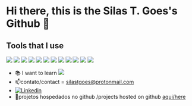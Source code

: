 # Hi there, this is the Silas T. Goes's Github 👋

## Tools that I use

<img src = "https://img.shields.io/badge/-HTML5-E34F26?style=flat&logo=html5&logoColor=white"> <img src = "https://img.shields.io/badge/-CSS3-1572B6?style=flat&logo=css3&logoColor=white">
<img src="https://img.shields.io/badge/-JavaScript-eed718?style=flat&logo=javascript&logoColor=ffffff">
<img src="https://img.shields.io/badge/-Angular-e00000?style=flat&logo=Angular&logoColor=dddddd">
<img src="https://img.shields.io/badge/-Golang-0040ed?style=flat&logo=Go&logoColor=eeeeee">
<img src="https://img.shields.io/badge/-TypeScript-000000?style=flat&logo=typescript&logoColor=00c8ff">
<img src="https://img.shields.io/badge/-MySQL-F29111?style=flat&logo=mysql&logoColor=FFFFFF">
<img src="https://img.shields.io/badge/-Node.js-3C873A?style=flat&logo=Node.js&logoColor=white">
<img src="http://img.shields.io/badge/-Git-F1502F?style=flat&logo=git&logoColor=FFFFFF">
<img src="http://img.shields.io/badge/-Github-000000?style=flat&logo=github&logoColor=FFFFFF">
<img src="http://img.shields.io/badge/-VS%20Code-007ACC?style=flat&logo=visual%20studio%20code&logoColor=white">
<img src="https://img.shields.io/badge/-C%20&%20C++-659ad2?style=flat&logo=c%2B%2B&logoColor=ffffff">

- :books: I want to learn <img src="https://img.shields.io/badge/-Flutter-3a495d?style=flat&logo=flutter&logoColor=67b7f7"> 
- 📫contato/contact = silastgoes@protonmail.com
- [![Linkedin](https://img.shields.io/badge/-LinkedIn-222222?style=flat-square&logo=Linkedin&logoColor=white&link=https://www.linkedin.com/in/01naveenv/)](https://www.linkedin.com/in/silastelesgoes/)
- 🔭projetos hospedados no github /projects hosted on github [aqui/here](https://silastgoes.github.io/Main/)


<!--
Minhas/My [Recomendações/Recommendations](https://silastgoes.github.io/Main/recomendacoes/index.html)
**silastgoes/silastgoes** is a ✨ _special_ ✨ repository because its `README.md` (this file) appears on your GitHub profile.

Here are some ideas to get you started:

- 🔭 I’m currently working on ...
- 🌱 I’m currently learning ...
- 👯 I’m looking to collaborate on ...
- 🤔 I’m looking for help with ...
- 💬 Ask me about ...
- 📫 How to reach me: ...
- 😄 Pronouns: ...
- ⚡ Fun fact: ...
-->
